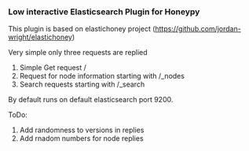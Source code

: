 ﻿### Low interactive Elasticsearch Plugin for Honeypy

This plugin is based on elastichoney project (https://github.com/jordan-wright/elastichoney)

Very simple only three requests are replied

1. Simple Get request /
2. Request for node information starting with /_nodes
3. Search requests starting with /_search

By default runs on default elasticsearch port 9200.

ToDo:

1. Add randomness to versions in replies
2. Add rnadom numbers for node replies
